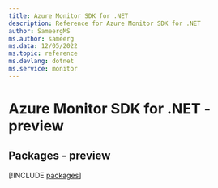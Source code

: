 ```yaml
---
title: Azure Monitor SDK for .NET
description: Reference for Azure Monitor SDK for .NET
author: SameergMS
ms.author: sameerg
ms.data: 12/05/2022
ms.topic: reference
ms.devlang: dotnet
ms.service: monitor
---
```

# Azure Monitor SDK for .NET - preview
## Packages - preview
[!INCLUDE [packages](monitor-index.md)]